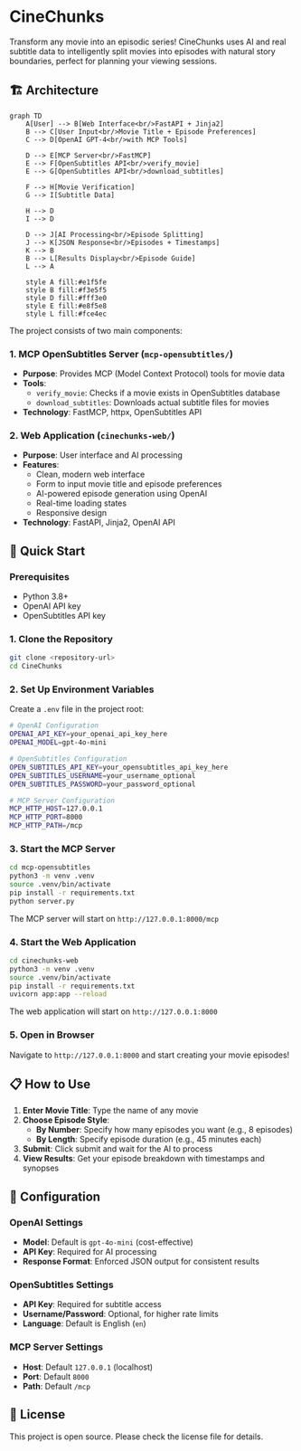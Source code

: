 # CineChunks

Transform any movie into an episodic series! CineChunks uses AI and real subtitle data to intelligently split movies into episodes with natural story boundaries, perfect for planning your viewing sessions.

## 🏗️ Architecture

```mermaid
graph TD
    A[User] --> B[Web Interface<br/>FastAPI + Jinja2]
    B --> C[User Input<br/>Movie Title + Episode Preferences]
    C --> D[OpenAI GPT-4<br/>with MCP Tools]
    
    D --> E[MCP Server<br/>FastMCP]
    E --> F[OpenSubtitles API<br/>verify_movie]
    E --> G[OpenSubtitles API<br/>download_subtitles]
    
    F --> H[Movie Verification]
    G --> I[Subtitle Data]
    
    H --> D
    I --> D
    
    D --> J[AI Processing<br/>Episode Splitting]
    J --> K[JSON Response<br/>Episodes + Timestamps]
    K --> B
    B --> L[Results Display<br/>Episode Guide]
    L --> A
    
    style A fill:#e1f5fe
    style B fill:#f3e5f5
    style D fill:#fff3e0
    style E fill:#e8f5e8
    style L fill:#fce4ec
```

The project consists of two main components:

### 1. MCP OpenSubtitles Server (`mcp-opensubtitles/`)
- **Purpose**: Provides MCP (Model Context Protocol) tools for movie data
- **Tools**:
  - `verify_movie`: Checks if a movie exists in OpenSubtitles database
  - `download_subtitles`: Downloads actual subtitle files for movies
- **Technology**: FastMCP, httpx, OpenSubtitles API

### 2. Web Application (`cinechunks-web/`)
- **Purpose**: User interface and AI processing
- **Features**:
  - Clean, modern web interface
  - Form to input movie title and episode preferences
  - AI-powered episode generation using OpenAI
  - Real-time loading states
  - Responsive design
- **Technology**: FastAPI, Jinja2, OpenAI API

## 🚀 Quick Start

### Prerequisites
- Python 3.8+
- OpenAI API key
- OpenSubtitles API key

### 1. Clone the Repository
```bash
git clone <repository-url>
cd CineChunks
```

### 2. Set Up Environment Variables
Create a `.env` file in the project root:

```bash
# OpenAI Configuration
OPENAI_API_KEY=your_openai_api_key_here
OPENAI_MODEL=gpt-4o-mini

# OpenSubtitles Configuration
OPEN_SUBTITLES_API_KEY=your_opensubtitles_api_key_here
OPEN_SUBTITLES_USERNAME=your_username_optional
OPEN_SUBTITLES_PASSWORD=your_password_optional

# MCP Server Configuration
MCP_HTTP_HOST=127.0.0.1
MCP_HTTP_PORT=8000
MCP_HTTP_PATH=/mcp
```

### 3. Start the MCP Server
```bash
cd mcp-opensubtitles
python3 -m venv .venv
source .venv/bin/activate 
pip install -r requirements.txt
python server.py
```

The MCP server will start on `http://127.0.0.1:8000/mcp`

### 4. Start the Web Application
```bash
cd cinechunks-web
python3 -m venv .venv
source .venv/bin/activate 
pip install -r requirements.txt
uvicorn app:app --reload
```

The web application will start on `http://127.0.0.1:8000`

### 5. Open in Browser
Navigate to `http://127.0.0.1:8000` and start creating your movie episodes!

## 📋 How to Use

1. **Enter Movie Title**: Type the name of any movie
2. **Choose Episode Style**:
   - **By Number**: Specify how many episodes you want (e.g., 8 episodes)
   - **By Length**: Specify episode duration (e.g., 45 minutes each)
3. **Submit**: Click submit and wait for the AI to process
4. **View Results**: Get your episode breakdown with timestamps and synopses

## 🔧 Configuration

### OpenAI Settings
- **Model**: Default is `gpt-4o-mini` (cost-effective)
- **API Key**: Required for AI processing
- **Response Format**: Enforced JSON output for consistent results

### OpenSubtitles Settings
- **API Key**: Required for subtitle access
- **Username/Password**: Optional, for higher rate limits
- **Language**: Default is English (`en`)

### MCP Server Settings
- **Host**: Default `127.0.0.1` (localhost)
- **Port**: Default `8000`
- **Path**: Default `/mcp`

## 📄 License

This project is open source. Please check the license file for details.